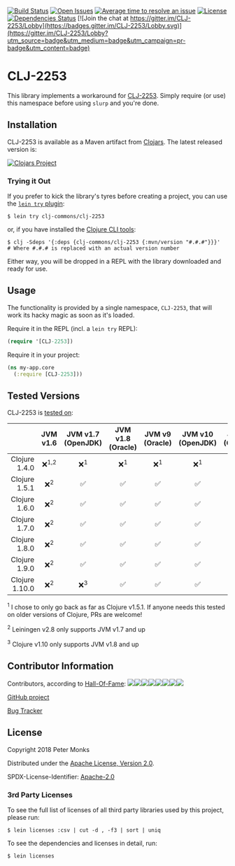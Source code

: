 [![Build Status](https://travis-ci.com/clj-commons/CLJ-2253.svg?branch=master)](https://travis-ci.com/clj-commons/CLJ-2253)
[![Open Issues](https://img.shields.io/github/issues/clj-commons/CLJ-2253.svg)](https://github.com/clj-commons/CLJ-2253/issues)
[![Average time to resolve an issue](http://isitmaintained.com/badge/resolution/clj-commons/CLJ-2253.svg)](http://isitmaintained.com/project/clj-commons/CLJ-2253 "Average time to resolve an issue")
[![License](https://img.shields.io/github/license/clj-commons/CLJ-2253.svg)](https://github.com/clj-commons/CLJ-2253/blob/master/LICENSE)
[![Dependencies Status](https://versions.deps.co/clj-commons/CLJ-2253/status.svg)](https://versions.deps.co/clj-commons/CLJ-2253)
[![Join the chat at https://gitter.im/CLJ-2253/Lobby](https://badges.gitter.im/CLJ-2253/Lobby.svg)](https://gitter.im/CLJ-2253/Lobby?utm_source=badge&utm_medium=badge&utm_campaign=pr-badge&utm_content=badge)

# CLJ-2253

This library implements a workaround for [CLJ-2253](https://dev.clojure.org/jira/browse/CLJ-2253).  Simply require (or use) this namespace before using `slurp` and you're done.

## Installation

CLJ-2253 is available as a Maven artifact from [Clojars](https://clojars.org/clj-commons/clj-2253).  The latest released version is:

[![Clojars Project](https://img.shields.io/clojars/v/clj-commons/clj-2253.svg)](https://clojars.org/clj-commons/clj-2253)

### Trying it Out
If you prefer to kick the library's tyres before creating a project, you can use the [`lein try` plugin](https://github.com/rkneufeld/lein-try):

```shell
$ lein try clj-commons/clj-2253
```

or, if you have installed the [Clojure CLI tools](https://clojure.org/guides/getting_started#_clojure_installer_and_cli_tools):

```shell
$ clj -Sdeps '{:deps {clj-commons/clj-2253 {:mvn/version "#.#.#"}}}'  # Where #.#.# is replaced with an actual version number
```

Either way, you will be dropped in a REPL with the library downloaded and ready for use.

## Usage

The functionality is provided by a single namespace, `CLJ-2253`, that will work its hacky magic as soon as it's loaded.

Require it in the REPL (incl. a `lein try` REPL):

```clojure
(require '[CLJ-2253])
```

Require it in your project:

```clojure
(ns my-app.core
  (:require [CLJ-2253]))
```

## Tested Versions

CLJ-2253 is [tested on](https://travis-ci.com/clj-commons/CLJ-2253):

|                | JVM v1.6         | JVM v1.7 (OpenJDK) | JVM v1.8 (Oracle) | JVM v9 (Oracle) | JVM v10 (OpenJDK) | JVM v11 (OpenJDK) |
|           ---: |  :---:           |  :---:             |  :---:            |  :---:          |  :---:            |  :---:            |
| Clojure 1.4.0  | ❌<sup>1,2</sup> | ❌<sup>1</sup>     | ❌<sup>1</sup>   | ❌<sup>1</sup>  | ❌<sup>1</sup>    | ❌<sup>1</sup>    |
| Clojure 1.5.1  | ❌<sup>2</sup>   | ✅                 | ✅               | ✅              | ✅                | ✅                |
| Clojure 1.6.0  | ❌<sup>2</sup>   | ✅                 | ✅               | ✅              | ✅                | ✅                |
| Clojure 1.7.0  | ❌<sup>2</sup>   | ✅                 | ✅               | ✅              | ✅                | ✅                |
| Clojure 1.8.0  | ❌<sup>2</sup>   | ✅                 | ✅               | ✅              | ✅                | ✅                |
| Clojure 1.9.0  | ❌<sup>2</sup>   | ✅                 | ✅               | ✅              | ✅                | ✅                |
| Clojure 1.10.0 | ❌<sup>2</sup>   | ❌<sup>3</sup>     | ✅               | ✅              | ✅                | ✅                |

<sup>1</sup> I chose to only go back as far as Clojure v1.5.1.  If anyone needs this tested on older versions of Clojure, PRs are welcome!

<sup>2</sup> Leiningen v2.8 only supports JVM v1.7 and up

<sup>3</sup> Clojure v1.10 only supports JVM v1.8 and up

## Contributor Information

Contributors, according to [Hall-Of-Fame](https://github.com/sourcerer-io/hall-of-fame):
[![](https://sourcerer.io/fame/pmonks/pmonks/CLJ-2253/images/0)](https://sourcerer.io/fame/pmonks/pmonks/CLJ-2253/links/0)[![](https://sourcerer.io/fame/pmonks/pmonks/CLJ-2253/images/1)](https://sourcerer.io/fame/pmonks/pmonks/CLJ-2253/links/1)[![](https://sourcerer.io/fame/pmonks/pmonks/CLJ-2253/images/2)](https://sourcerer.io/fame/pmonks/pmonks/CLJ-2253/links/2)[![](https://sourcerer.io/fame/pmonks/pmonks/CLJ-2253/images/3)](https://sourcerer.io/fame/pmonks/pmonks/CLJ-2253/links/3)[![](https://sourcerer.io/fame/pmonks/pmonks/CLJ-2253/images/4)](https://sourcerer.io/fame/pmonks/pmonks/CLJ-2253/links/4)[![](https://sourcerer.io/fame/pmonks/pmonks/CLJ-2253/images/5)](https://sourcerer.io/fame/pmonks/pmonks/CLJ-2253/links/5)[![](https://sourcerer.io/fame/pmonks/pmonks/CLJ-2253/images/6)](https://sourcerer.io/fame/pmonks/pmonks/CLJ-2253/links/6)[![](https://sourcerer.io/fame/pmonks/pmonks/CLJ-2253/images/7)](https://sourcerer.io/fame/pmonks/pmonks/CLJ-2253/links/7)

[GitHub project](https://github.com/clj-commons/CLJ-2253)

[Bug Tracker](https://github.com/clj-commons/CLJ-2253/issues)

## License

Copyright 2018 Peter Monks

Distributed under the [Apache License, Version 2.0](http://www.apache.org/licenses/LICENSE-2.0).

SPDX-License-Identifier: [Apache-2.0](https://spdx.org/licenses/Apache-2.0)

### 3rd Party Licenses

To see the full list of licenses of all third party libraries used by this project, please run:

```shell
$ lein licenses :csv | cut -d , -f3 | sort | uniq
```

To see the dependencies and licenses in detail, run:

```shell
$ lein licenses
```
